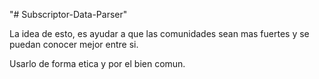 "# Subscriptor-Data-Parser" 

La idea de esto, es ayudar a que las comunidades sean mas fuertes y se puedan conocer mejor entre si.

Usarlo de forma etica y por el bien comun.